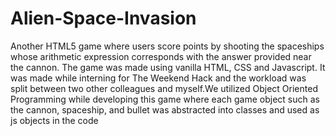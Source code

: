 # Alien-Space-Invasion
Another HTML5 game where users score points by shooting the spaceships whose arithmetic expression corresponds with the answer provided near the cannon. The game was made using vanilla HTML, CSS and Javascript. It was made while interning for The Weekend Hack and the workload was split between two other colleagues and myself.We utilized Object Oriented Programming while developing this game where each game object such as the cannon, spaceship, and bullet was abstracted into classes and used as js objects in the code

